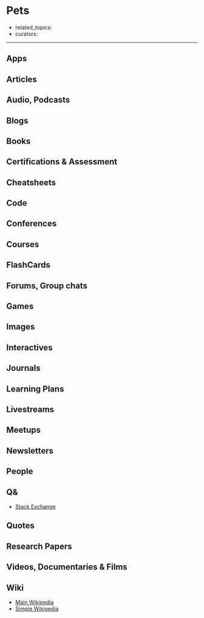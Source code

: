 # Pets

- related_topics:
- curators:

------

## Apps

## Articles

## Audio, Podcasts

## Blogs

## Books

## Certifications & Assessment

## Cheatsheets

## Code

## Conferences

## Courses

## FlashCards

## Forums, Group chats

## Games

## Images

## Interactives

## Journals

## Learning Plans

## Livestreams

## Meetups

## Newsletters

## People

## Q&

- [Stack Exchange](https://pets.stackexchange.com)

## Quotes

## Research Papers

## Videos, Documentaries & Films

## Wiki

- [Main Wikipedia](https://en.wikipedia.org/wiki/Pet)
- [Simple Wikipedia](https://simple.wikipedia.org/wiki/Pet)

